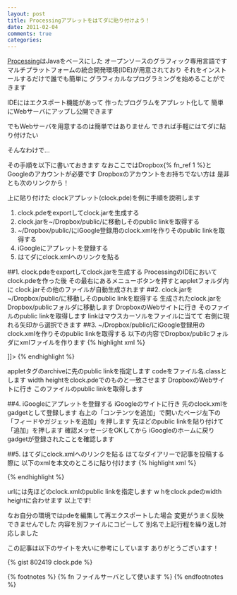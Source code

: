 ```yaml
---
layout: post
title: Processingアプレットをはてダに貼り付けよう！
date: 2011-02-04
comments: true
categories:
---
```



<div class="hatena-widget">
<script src="http://gmodules.com/ig/ifr?url=http://dl.dropbox.com/u/58702/clock2.xml&synd=open&w=200&h=200&title=&border=%23ffffff%7C0px%2C0px+solid+%23ffffff&output=js"></script>
</div>

[Processing](http://processing.org/)はJavaをベースにした
オープンソースのグラフィック専用言語です
マルチプラットフォームの統合開発環境(IDE)が用意されており
それをインストールするだけで誰でも簡単に
グラフィカルなプログラミングを始めることができます

IDEにはエクスポート機能があって
作ったプログラムをアプレット化して
簡単にWebサーバにアップし公開できます

でもWebサーバを用意するのは簡単ではありません
できれば手軽にはてダに貼り付けたい

そんなわけで...

その手順を以下に書いておきます
なおここではDropbox{% fn_ref 1 %}とGoogleのアカウントが必要です
Dropboxのアカウントをお持ちでない方は
是非とも次のリンクから！

[](http://db.tt/KEbzDMO)

上に貼り付けた
clockアプレット(clock.pde)を例に手順を説明します

1. clock.pdeをexportしてclock.jarを生成する
1. clock.jarを~/Dropbox/public/に移動しそのpublic linkを取得する
1. ~/Dropbox/public/にiGoogle登録用のclock.xmlを作りそのpublic linkを取得する
1. iGoogleにアプレットを登録する
1. はてダにclock.xmlへのリンクを貼る

##1. clock.pdeをexportしてclock.jarを生成する
ProcessingのIDEにおいてclock.pdeを作った後
その最右にあるメニューボタンを押すとappletフォルダ内に
clock.jarその他のファイルが自動生成されます
##2. clock.jarを~/Dropbox/public/に移動しそのpublic linkを取得する
生成されたclock.jarをDropbox/publicフォルダに移動します
DropboxのWebサイトに行き
そのファイルのpublic linkを取得します
linkはマウスカーソルをファイルに当てて
右側に現れる矢印から選択できます
##3. ~/Dropbox/public/にiGoogle登録用のclock.xmlを作りそのpublic linkを取得する
以下の内容でDropbox/publicフォルダにxmlファイルを作ります
{% highlight xml %}
<?xml version="1.0" encoding="UTF-8" ?> 
<Module>
  <ModulePrefs title="Clock" height="200" /> 
  <Content type="html">
     <![CDATA[ 
     <applet archive= "http://dl.dropbox.com/u/58702/clock.jar"
             code="clock.class" width="200" height="200" ></applet>
     ]]>
  </Content>
</Module>
{% endhighlight %}

appletタグのarchiveに先のpublic linkを指定します
codeをファイル名.classとします
width heightをclock.pdeでのものと一致させます
DropboxのWebサイトに行き
このファイルのpublic linkを取得します

##4. iGoogleにアプレットを登録する
iGoogleのサイトに行き
先のclock.xmlをgadgetとして登録します
右上の「コンテンツを追加」で開いたページ左下の
「フィードやガジェットを追加」を押します
先ほどのpublic linkを貼り付けて「追加」を押します
確認メッセージをOKしてから
iGoogleのホームに戻り
gadgetが登録されたことを確認します

##5. はてダにclock.xmlへのリンクを貼る
はてなダイアリーで記事を投稿する際に
以下のxmlを本文のところに貼り付けます
{% highlight xml %}
<div class="hatena-widget">
  <script src="http://gmodules.com/ig/ifr?url=http://dl.dropbox.com/u/58702/clock.xml&synd=open&w=200&h=200&title=&border=%23ffffff%7C0px%2C0px+solid+%23ffffff&output=js"></script>
</div>
{% endhighlight %}

urlには先ほどのclock.xmlのpublic linkを指定します
w hをclock.pdeのwidth heightに合わせます
以上です!

なお自分の環境ではpdeを編集して再エクスポートした場合
変更がうまく反映できませんでした
内容を別ファイルにコピーして
別名で上記行程を繰り返し対応しました

この記事は以下のサイトを大いに参考にしています
ありがとうございます！
[](http://mtl.recruit.co.jp/blog/2007/09/flash.html)
[](http://d.hatena.ne.jp/t_yano/20080706/1215370412)

{% gist 802419 clock.pde %}

{% footnotes %}
   {% fn ファイルサーバとして使います %}
{% endfootnotes %}
